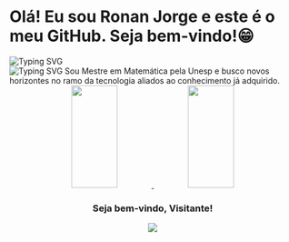 # Olá! Eu sou Ronan Jorge e este é o meu GitHub. Seja bem-vindo!😁
<a>
    <img src="https://readme-typing-svg.herokuapp.com?font=Fira+Code&pause=1000&random=false&width=450&lines=Análise+e+Desenvolvimento+de+Sistemas" 
    alt="Typing SVG" />
    <br>
    <img src="https://readme-typing-svg.herokuapp.com?font=Fira+Code&pause=1000&random=false&width=450&lines=*+*+*+Fatec+ZL+-+São+Paulo+/+SP+*+*+*" 
    alt="Typing SVG" />
</a>
Sou Mestre em Matemática pela Unesp e busco novos horizontes no ramo da tecnologia aliados ao conhecimento já adquirido.

<div align = center>
  <a href="https://github.com/RonanJorge">
  <img width=40% height="180em" src="https://github-readme-stats.vercel.app/api?username=RonanJorge&show_icons=true&theme=tokyonight" />
  <img width=40% height="180em" src="https://github-readme-stats.vercel.app/api/top-langs/?username=RonanJorge&layout=compact&theme=tokyonight" />
</a>

</div>

<div align=center>
  <h3><b>Seja bem-vindo, Visitante! </b></h3>
</div>
<p align="center" >   
  <img src="https://profile-counter.glitch.me/RonanJorge/count.svg" />  
</p>
